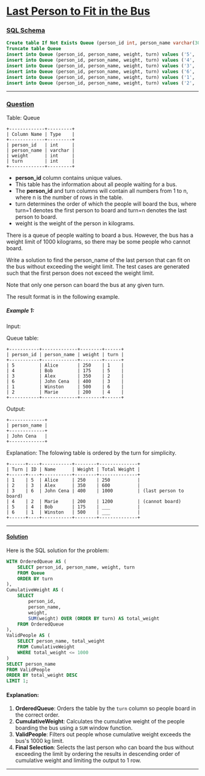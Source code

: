 # [Last Person to Fit in the Bus](#last-person-to-fit-in-the-bus)

### [SQL Schema](#sql-schema)
```sql
Create table If Not Exists Queue (person_id int, person_name varchar(30), weight int, turn int)
Truncate table Queue
insert into Queue (person_id, person_name, weight, turn) values ('5', 'Alice', '250', '1')
insert into Queue (person_id, person_name, weight, turn) values ('4', 'Bob', '175', '5')
insert into Queue (person_id, person_name, weight, turn) values ('3', 'Alex', '350', '2')
insert into Queue (person_id, person_name, weight, turn) values ('6', 'John Cena', '400', '3')
insert into Queue (person_id, person_name, weight, turn) values ('1', 'Winston', '500', '6')
insert into Queue (person_id, person_name, weight, turn) values ('2', 'Marie', '200', '4')
```

---

### [Question](#question)

Table: Queue
```
+-------------+---------+
| Column Name | Type    |
+-------------+---------+
| person_id   | int     |
| person_name | varchar |
| weight      | int     |
| turn        | int     |
+-------------+---------+
```
- **person_id** column contains unique values.
- This table has the information about all people waiting for a bus.
- The **person_id** and turn columns will contain all numbers from 1 to n, where n is the number of rows in the table.
- turn determines the order of which the people will board the bus, where turn=1 denotes the first person to board and turn=n denotes the last person to board.
- weight is the weight of the person in kilograms.
 

There is a queue of people waiting to board a bus. However, the bus has a weight limit of 1000 kilograms, so there may be some people who cannot board.

Write a solution to find the person_name of the last person that can fit on the bus without exceeding the weight limit. The test cases are generated such that the first person does not exceed the weight limit.

Note that only one person can board the bus at any given turn.

The result format is in the following example.

 

##### Example 1:

Input: 

Queue table:
```
+-----------+-------------+--------+------+
| person_id | person_name | weight | turn |
+-----------+-------------+--------+------+
| 5         | Alice       | 250    | 1    |
| 4         | Bob         | 175    | 5    |
| 3         | Alex        | 350    | 2    |
| 6         | John Cena   | 400    | 3    |
| 1         | Winston     | 500    | 6    |
| 2         | Marie       | 200    | 4    |
+-----------+-------------+--------+------+
```
Output: 
```
+-------------+
| person_name |
+-------------+
| John Cena   |
+-------------+
```
Explanation: The folowing table is ordered by the turn for simplicity.
```
+------+----+-----------+--------+--------------+
| Turn | ID | Name      | Weight | Total Weight |
+------+----+-----------+--------+--------------+
| 1    | 5  | Alice     | 250    | 250          |
| 2    | 3  | Alex      | 350    | 600          |
| 3    | 6  | John Cena | 400    | 1000         | (last person to board)
| 4    | 2  | Marie     | 200    | 1200         | (cannot board)
| 5    | 4  | Bob       | 175    | ___          |
| 6    | 1  | Winston   | 500    | ___          |
+------+----+-----------+--------+--------------+
```
---

#### [Solution](#solution)

Here is the SQL solution for the problem:

```sql
WITH OrderedQueue AS (
    SELECT person_id, person_name, weight, turn
    FROM Queue
    ORDER BY turn
),
CumulativeWeight AS (
    SELECT 
        person_id,
        person_name,
        weight,
        SUM(weight) OVER (ORDER BY turn) AS total_weight
    FROM OrderedQueue
),
ValidPeople AS (
    SELECT person_name, total_weight
    FROM CumulativeWeight
    WHERE total_weight <= 1000
)
SELECT person_name
FROM ValidPeople
ORDER BY total_weight DESC
LIMIT 1;
```

#### Explanation:
1. **OrderedQueue**: Orders the table by the `turn` column so people board in the correct order.
2. **CumulativeWeight**: Calculates the cumulative weight of the people boarding the bus using a `SUM` window function.
3. **ValidPeople**: Filters out people whose cumulative weight exceeds the bus's 1000 kg limit.
4. **Final Selection**: Selects the last person who can board the bus without exceeding the limit by ordering the results in descending order of cumulative weight and limiting the output to 1 row.


---
